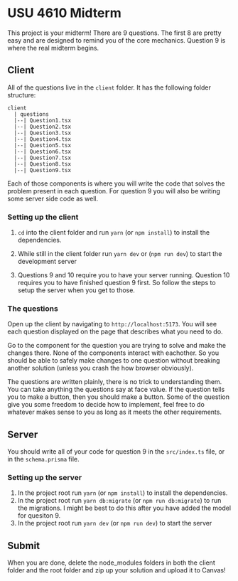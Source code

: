 # USU 4610 Midterm
This project is your midterm! There are 9 questions. The first 8 are pretty easy and are designed to remind you of the core mechanics. Question 9 is where the real midterm begins.

## Client
All of the questions live in the `client` folder. It has the following folder structure:
```
client
  | questions
  |--| Question1.tsx
  |--| Question2.tsx
  |--| Question3.tsx
  |--| Question4.tsx
  |--| Question5.tsx
  |--| Question6.tsx
  |--| Question7.tsx
  |--| Question8.tsx
  |--| Question9.tsx

```
Each of those components is where you will write the code that solves the problem present in each question. For question 9 you will also be writing some server side code as well.

### Setting up the client
1. `cd` into the client folder and run `yarn` (or `npm install`) to install the dependencies.

1. While still in the client folder run `yarn dev` or (`npm run dev`) to start the development server

1. Questions 9 and 10 require you to have your server running. Question 10 requires you to have finished question 9 first. So follow the steps to setup the server when you get to those.

### The questions
Open up the client by navigating to `http://localhost:5173`. You will see each question displayed on the page that describes what you need to do.

Go to the component for the question you are trying to solve and make the changes there. None of the components interact with eachother. So you should be able to safely make changes to one question without breaking another solution (unless you crash the how browser obviously).

The questions are written plainly, there is no trick to understanding them. You can take anything the questions say at face value. If the question tells you to make a button, then you should make a button. Some of the question give you some freedom to decide how to implement, feel free to do whatever makes sense to you as long as it meets the other requirements.

## Server
You should write all of your code for question 9 in the `src/index.ts` file, or in the `schema.prisma` file.

### Setting up the server
1. In the project root run `yarn` (or `npm install`) to install the dependencies.
1. In the project root run `yarn db:migrate` (or `npm run db:migrate`) to run the migrations. I might be best to do this after you have added the model for quesiton 9.
1. In the project root run `yarn dev` (or `npm run dev`) to start the server


## Submit
When you are done, delete the node_modules folders in both the client folder and the root folder and zip up your solution and upload it to Canvas!

